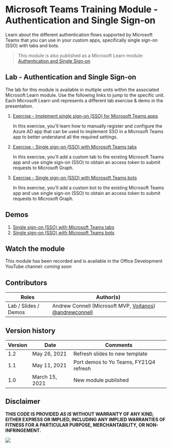 # Microsoft Teams Training Module - Authentication and Single Sign-on

Learn about the different authentication flows supported by Microsoft Teams that you can use in your custom apps, specifically single sign-on (SSO) with tabs and bots.

> This module is also published as a Microsoft Learn module: [Authentication and Single Sign-on](https://docs.microsoft.com/learn/modules/msteams-sso)

## Lab - Authentication and Single Sign-on

The lab for this module is available in multiple units within the associated Microsoft Learn module. Use the following links to jump to the specific unit. Each Microsoft Learn unit represents a different lab exercise & demo in the presentation.

1. [Exercise - Implement single sign-on (SSO) for Microsoft Teams apps](https://docs.microsoft.com/learn/modules/msteams-sso/3-exercise-single-sign-on)

   In this exercise, you'll learn how to manually register and configure the Azure AD app that can be used to implement SSO in a Microsoft Teams app to better understand all the required settings.

1. [Exercise - Single sign-on (SSO) with Microsoft Teams tabs](https://docs.microsoft.com/learn/modules/msteams-sso/5-exercise-tabs-sso)

   In this exercise, you'll add a custom tab to the existing Microsoft Teams app and use single sign-on (SSO) to obtain an access token to submit requests to Microsoft Graph.

1. [Exercise - Single sign-on (SSO) with Microsoft Teams bots](https://docs.microsoft.com/learn/modules/msteams-sso/7-exercise-bots-sso)

   In this exercise, you'll add a custom bot to the existing Microsoft Teams app and use single sign-on (SSO) to obtain an access token to submit requests to Microsoft Graph.

## Demos

1. [Single sign-on (SSO) with Microsoft Teams tabs](./Demos/02%02-%02My%02SSO%02Tab)
1. [Single sign-on (SSO) with Microsoft Teams bots](./Demos/03%02-%02My%02SSO%02Bot)

## Watch the module

This module has been recorded and is available in the Office Development YouTube channel: _coming soon_

## Contributors

| Roles                | Author(s)                                                                             |
| -------------------- | ------------------------------------------------------------------------------------- |
| Lab / Slides / Demos | Andrew Connell (Microsoft MVP, [Voitanos](//github.com/voitanos)) [@andrewconnell](//github.com/andrewconnell) |

## Version history

| Version |      Date      |                Comments                |
| ------- | -------------- | -------------------------------------- |
| 1.2     | May 26, 2021   | Refresh slides to new template         |
| 1.1     | May 11, 2021   | Port demos to Yo Teams, FY21Q4 refresh |
| 1.0     | March 15, 2021 | New module published                   |

## Disclaimer

**THIS CODE IS PROVIDED _AS IS_ WITHOUT WARRANTY OF ANY KIND, EITHER EXPRESS OR IMPLIED, INCLUDING ANY IMPLIED WARRANTIES OF FITNESS FOR A PARTICULAR PURPOSE, MERCHANTABILITY, OR NON-INFRINGEMENT.**

<img src="https://telemetry.sharepointpnp.com/TrainingContent/Teams/80%20Using%20Single%20Sign-On%20with%20Microsoft%20Teams" />
